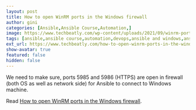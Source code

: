 ```yaml
---
layout: post
title: How to open WinRM ports in the Windows firewall
author: gini
categories: [Ansible,Ansible Course,Automation,]
image: https://www.techbeatly.com/wp-content/uploads/2021/09/winrm-ports-windows-firewall-2-1024x683.png
tags: [ansible,ansible course,automation,devops,ansible and windows,ansible windows,ansible windows automation,ansible windows configuration,ansible windows guide,ansible windows reboot,ansible winrm,windows and ansible,windows remote management,winrm ports,]
ext_url: https://www.techbeatly.com/how-to-open-winrm-ports-in-the-windows-firewall/
show-avatar: true
featured: false
hidden: false
---
```


We need to make sure, ports 5985 and 5986 (HTTPS) are open in firewall (both OS as well as network side) for Ansible to connect to Windows machine.

Read [How to open WinRM ports in the Windows firewall](https://www.techbeatly.com/how-to-open-winrm-ports-in-the-windows-firewall/).